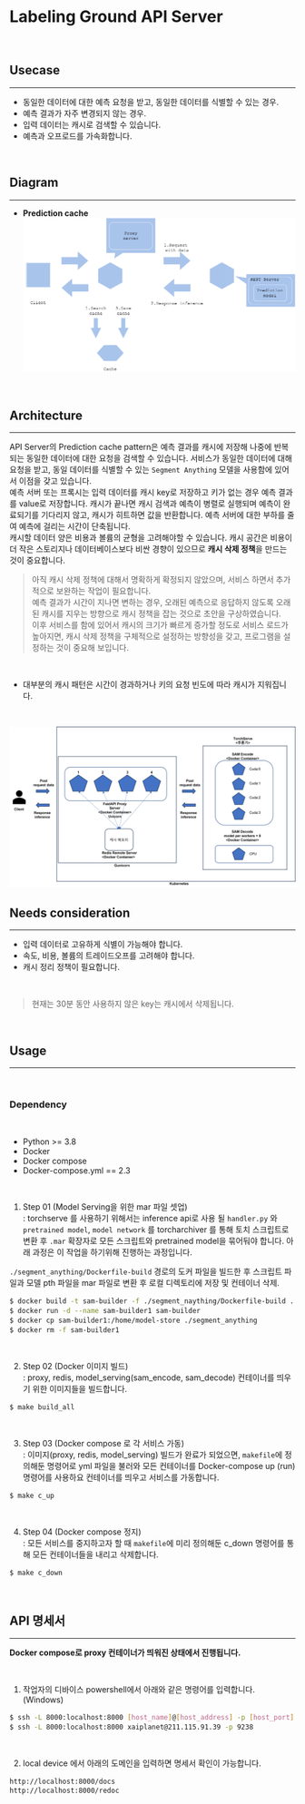 # Labeling Ground API Server

<br>

## Usecase
---
- 동일한 데이터에 대한 예측 요청을 받고, 동일한 데이터를 식별할 수 있는 경우.
- 예측 결과가 자주 변경되지 않는 경우.
- 입력 데이터는 캐시로 검색할 수 있습니다.
- 예측과 오프로드를 가속화합니다.

<br>

## Diagram
---
- **Prediction cache**
![diagram](./assets/diagram.png)

<br>

## Architecture
---
API Server의 Prediction cache pattern은 예측 결과를 캐시에 저장해 나중에 반복되는 동일한 데이터에 대한 요청을 검색할 수 있습니다. 서비스가 동일한 데이터에 대해 요청을 받고, 동일 데이터를 식별할 수 있는 `Segment Anything` 모델을 사용함에 있어서 이점을 갖고 있습니다. <br>
예측 서버 또는 프록시는 입력 데이터를 캐시 key로 저장하고 키가 없는 경우 예측 결과를 value로 저장합니다. 캐시가 끝나면 캐시 검색과 예측이 병렬로 실행되며 예측이 완료되기를 기다리지 않고, 캐시가 히트하면 값을 반환합니다. 예측 서버에 대한 부하를 줄여 예측에 걸리는 시간이 단축됩니다. <br>
캐시할 데이터 양은 비용과 볼륨의 균형을 고려해야할 수 있습니다. 캐시 공간은 비용이 더 작은 스토리지나 데이터베이스보다 비싼 경향이 있으므로 **캐시 삭제 정책**을 만드는 것이 중요합니다.
> 아직 캐시 삭제 정책에 대해서 명확하게 확정되지 않았으며, 서비스 하면서 추가적으로 보완하는 작업이 필요합니다. <br>
> 예측 결과가 시간이 지나면 변하는 경우, 오래된 예측으로 응답하지 않도록 오래된 캐시를 지우는 방향으로 캐시 정책을 잡는 것으로 초안을 구상하였습니다. <br>
> 이후 서비스를 함에 있어서 캐시의 크기가 빠르게 증가할 정도로 서비스 로드가 높아지면, 캐시 삭제 정책을 구체적으로 설정하는 방향성을 갖고, 프로그램을 설정하는 것이 중요해 보입니다. 

<br>

- 대부분의 캐시 패턴은 시간이 경과하거나 키의 요청 빈도에 따라 캐시가 지워집니다.

<br>

![design-pattern.png](./assets/design-pattern.jpg)

## Needs consideration
---
- 입력 데이터로 고유하게 식별이 가능해야 합니다.
- 속도, 비용, 볼륨의 트레이드오프를 고려해야 합니다.
- 캐시 정리 정책이 필요합니다.

<br>

> 현재는 30분 동안 사용하지 않은 key는 캐시에서 삭제됩니다.

<br>

## Usage
---
<br>

### Dependency

<br>

- Python >= 3.8
- Docker
- Docker compose 
- Docker-compose.yml == 2.3

<br>

1. Step 01 (Model Serving을 위한 mar 파일 셋업) <br>
: torchserve 를 사용하기 위해서는 inference api로 사용 될 `handler.py` 와 `pretrained model`, `model network` 를 torcharchiver 를 통해 토치 스크립트로 변환 후 `.mar` 확장자로 모든 스크립트와 pretrained model을 묶어둬야 합니다. 아래 과정은 이 작업을 하기위해 진행하는 과정입니다.

`./segment_anything/Dockerfile-build` 경로의 도커 파일을 빌드한 후 스크립트 파일과 모델 pth 파일을 mar 파일로 변환 후 로컬 디렉토리에 저장 및 컨테이너 삭제.

```bash
$ docker build -t sam-builder -f ./segment_naything/Dockerfile-build .
$ docker run -d --name sam-builder1 sam-builder
$ docker cp sam-builder1:/home/model-store ./segment_anything
$ docker rm -f sam-builder1
```

<br>

2. Step 02 (Docker 이미지 빌드) <br>
: proxy, redis, model_serving(sam_encode, sam_decode) 컨테이너를 띄우기 위한 이미지들을 빌드합니다.

```bash
$ make build_all
```

<br>

3. Step 03 (Docker compose 로 각 서비스 가동) <br>
: 이미지(proxy, redis, model_serving) 빌드가 완료가 되었으면, `makefile`에 정의해둔 명령어로 yml 파일을 불러와 모든 컨테이너를 Docker-compose up (run) 명령어를 사용하요 컨테이너를 띄우고 서비스를 가동합니다.

```bash
$ make c_up
```

<br>

4. Step 04 (Docker compose 정지) <br>
: 모든 서비스를 중지하고자 할 때 `makefile`에 미리 정의해둔 c_down 명령어를 통해 모든 컨테이너들을 내리고 삭제합니다.

```bash
$ make c_down
```

<br>

## API 명세서
--- 
**Docker compose로 proxy 컨테이너가 띄워진 상태에서 진행됩니다.**

<br>

1. 작업자의 디바이스 powershell에서 아래와 같은 명령어를 입력합니다. (Windows)
```bash
$ ssh -L 8000:localhost:8000 [host_name]@[host_address] -p [host_port]
$ ssh -L 8000:localhost:8000 xaiplanet@211.115.91.39 -p 9238
```

<br>

2. local device 에서 아래의 도메인을 입력하면 명세서 확인이 가능합니다.
```
http://localhost:8000/docs
http://localhost:8000/redoc
```
